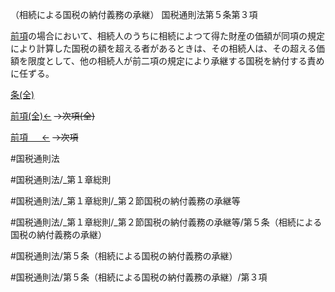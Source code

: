 （相続による国税の納付義務の承継）
国税通則法第５条第３項

[前項](国税通則法＿＿＿＿＿第５条第２項)の場合において、相続人のうちに相続によつて得た財産の価額が同項の規定により計算した国税の額を超える者があるときは、その相続人は、その超える価額を限度として、他の相続人が前二項の規定により承継する国税を納付する責めに任ずる。

[条(全)](国税通則法＿＿＿＿＿第５条_.md)

[前項(全)←](国税通則法＿＿＿＿＿第５条第２項_.md)  ~~→次項(全)~~

[前項 　 ←](国税通則法＿＿＿＿＿第５条第２項.md)  ~~→次項~~



#国税通則法

#国税通則法/_第１章総則

#国税通則法/_第１章総則/_第２節国税の納付義務の承継等

#国税通則法/_第１章総則/_第２節国税の納付義務の承継等/第５条（相続による国税の納付義務の承継）

#国税通則法/第５条（相続による国税の納付義務の承継）

#国税通則法/第５条（相続による国税の納付義務の承継）/第３項


